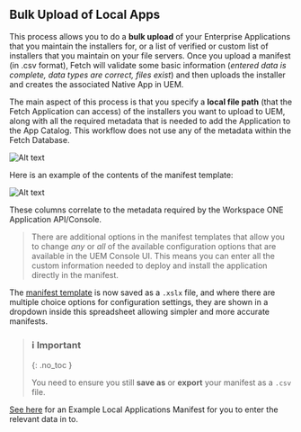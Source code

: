 ## Bulk Upload of Local Apps


This process allows you to do a **bulk upload** of your Enterprise Applications that you maintain the installers for, or a list of verified or custom list of installers that you maintain on your file servers. Once you upload a manifest (in .csv format), Fetch will validate some basic information (*entered data is complete, data types are correct, files exist*) and then uploads the installer and creates the associated Native App in UEM.

The main aspect of this process is that you specify a **local file path** (that the Fetch Application can access) of the installers you want to upload to UEM, along with all the required metadata that is needed to add the Application to the App Catalog. This workflow does not use any of the metadata within the Fetch Database.

![Alt text](/assets/images/Upload_Manifest.png "Bulk Upload of Local Apps Screenshot")

Here is an example of the contents of the manifest template:

![Alt text](/assets/images/image9.png?raw=true "Image")

These columns correlate to the metadata required by the Workspace ONE Application API/Console.

> There are additional options in the manifest templates that allow you to change _any_ or _all_ of the available configuration options that are available in the UEM Console UI. This means you can enter all the custom information needed to deploy and install the application directly in the manifest.

The [manifest template](/assets/examples/local_applications_manifest_template.xlsx) is now saved as a `.xslx` file, and where there are multiple choice options for configuration settings, they are shown in a dropdown inside this spreadsheet allowing simpler and more accurate manifests.

>### ℹ️ Important
>{: .no_toc }
> 
> You need to ensure you still **save as** or **export** your manifest as a `.csv` file.


[See here](/assets/examples/local_applications_manifest.csv) for an Example Local Applications Manifest for you to enter the relevant data in to.

<br>